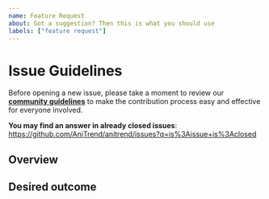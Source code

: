 ```yaml
---
name: Feature Request
about: Got a suggestion? Then this is what you should use
labels: ["feature request"]
---
```


# Issue Guidelines

Before opening a new issue, please take a moment to review our [**community guidelines**](https://github.com/AniTrend/anitrend/blob/master/CONTRIBUTING.md) to make the contribution process easy and effective for everyone involved.

**You may find an answer in already closed issues**:
https://github.com/AniTrend/anitrend/issues?q=is%3Aissue+is%3Aclosed


## Overview
<!-- Is your feature request related to a problem? Please describe. -->


## Desired outcome
<!-- Describe the solution you'd like, A clear and concise description of what you want to happen. -->
